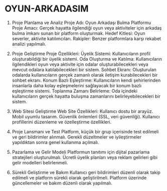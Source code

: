 # OYUN-ARKADASIM

1. Proje Planlama ve Analiz
    Proje Adı:      Oyun Arkadaşı Bulma Platformu
    Proje Amacı:    Gerçek hayatta ilgilendiği oyun veya aktiviteler için arkadaş bulma imkanı sunan bir platform oluşturmak.
    Hedef Kitlesi:  Oyun severler, aktivite katılımcıları.
    Rakipler:       Benzer platformlara karşı rekabet analizi yapılmalı.
   
2. Proje Geliştirme
    Proje Özellikleri:
      Üyelik Sistemi:
      Kullanıcıların profil oluşturabildiği bir üyelik sistemi.
      Oda Oluşturma ve Katılma:
      Kullanıcıların ilgilendikleri oyun veya aktivite için odalar oluşturabilecekleri veya mevcut odalara katılabilecekleri bir sistem.
      Sohbet Ekranı:
      Oluşturulan odalarda kullanıcıların gerçek zamanlı olarak iletişim kurabilecekleri bir sohbet ekranı.
      Konum Bazlı Eşleştirme:
      Kullanıcıların kendi şehirlerinden insanlarla daha kolay eşleşmelerini sağlayacak bir konum bazlı eşleştirme sistemi.
      Toplanma Zamanı Belirleme:
      Oda içindeki kullanıcıların gerçek hayatta buluşma zamanlarını belirleyebilecekleri bir sistem.
   
3. Web Sitesi Geliştirme
    Web Site Özellikleri:
    Kullanıcı dostu bir arayüz.
    Mobil uyumlu tasarım.
    Güvenlik önlemleri (SSL, veri güvenliği).
    Kullanıcı profillerini düzenleme ve özelleştirme özellikleri.
   
4. Proje Lansmanı ve Test
    Platform, küçük bir grup içerisinde test edilmeli ve geri bildirimler alınmalı.
    Gerekli düzeltmeler ve iyileştirmeler yapıldıktan sonra genel kullanıma açılmalı.
   
5. Pazarlama ve Gelir Modeli
    Platformun tanıtımı için dijital pazarlama stratejileri oluşturulmalı.
    Ücretli üyelik planları veya reklam gelirleri gibi gelir modelleri belirlenmeli.
   
6. Sürekli Geliştirme ve Bakım
    Kullanıcı geri bildirimleri düzenli olarak takip edilmeli ve platform sürekli olarak geliştirilmeli.
    Platform üzerinde güncellemeler ve bakım düzenli olarak yapılmalı.
    
